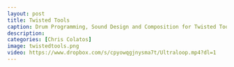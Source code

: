 ```yaml
---
layout: post
title: Twisted Tools
caption: Drum Programming, Sound Design and Composition for Twisted Tools Instruments
description: 
categories: [Chris Colatos]
image: twistedtools.png
video: https://www.dropbox.com/s/cpyowqgjnysma7t/Ultraloop.mp4?dl=1
---
```

